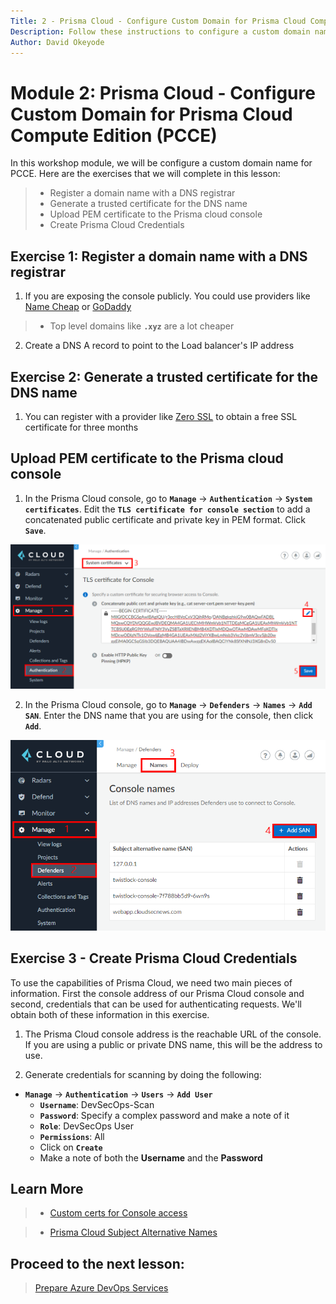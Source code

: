```yaml
---
Title: 2 - Prisma Cloud - Configure Custom Domain for Prisma Cloud Compute Edition (PCCE)
Description: Follow these instructions to configure a custom domain name for Prisma Cloud Compute Edition (PCCE)
Author: David Okeyode
---
```


# Module 2: Prisma Cloud - Configure Custom Domain for Prisma Cloud Compute Edition (PCCE)

In this workshop module, we will be configure a custom domain name for PCCE. Here are the exercises that we will complete in this lesson:

> * Register a domain name with a DNS registrar
> * Generate a trusted certificate for the DNS name
> * Upload PEM certificate to the Prisma cloud console
> * Create Prisma Cloud Credentials

## Exercise 1: Register a domain name with a DNS registrar
1. If you are exposing the console publicly. You could use providers like [Name Cheap](https://www.namecheap.com/) or [GoDaddy](https://uk.godaddy.com/)

> * Top level domains like **`.xyz`** are a lot cheaper 

2. Create a DNS A record to point to the Load balancer's IP address

## Exercise 2: Generate a trusted certificate for the DNS name
1. You can register with a provider like [Zero SSL](https://zerossl.com/) to obtain a free SSL certificate for three months

## Upload PEM certificate to the Prisma cloud console

1. In the Prisma Cloud console, go to **`Manage`** → **`Authentication`** → **`System certificates`**. Edit the **`TLS certificate for console section`** to add a concatenated public certificate and private key in PEM format. Click **`Save`**.

![pcce](../images/2-pcce-console-cert.png)

2. In the Prisma Cloud console, go to **`Manage`** → **`Defenders`** → **`Names`** → **`Add SAN`**. Enter the DNS name that you are using for the console, then click **`Add`**.

![pcce](../images/2-pcce-console-san.png)

## Exercise 3 - Create Prisma Cloud Credentials
To use the capabilities of Prisma Cloud, we need two main pieces of information. First the console address of our Prisma Cloud console and second, credentials that can be used for authenticating requests. We'll obtain both of these information in this exercise.

1. The Prisma Cloud console address is the reachable URL of the console. If you are using a public or private DNS name, this will be the address to use.

2. Generate credentials for scanning by doing the following:
* **`Manage`** → **`Authentication`** → **`Users`** → **`Add User`** 
	* **`Username`**: DevSecOps-Scan
	* **`Password`**: Specify a complex password and make a note of it
	* **`Role`**: DevSecOps User
	* **`Permissions`**: All
	* Click on **`Create`**
	* Make a note of both the **Username** and the **Password**

## Learn More

> * [Custom certs for Console access](https://docs.paloaltonetworks.com/prisma/prisma-cloud/21-04/prisma-cloud-compute-edition-admin/configure/subject_alternative_names.html)

> * [Prisma Cloud Subject Alternative Names](https://docs.paloaltonetworks.com/prisma/prisma-cloud/21-04/prisma-cloud-compute-edition-admin/configure/subject_alternative_names.html)

## Proceed to the next lesson:
> [Prepare Azure DevOps Services](3-pcce-prepare-azdevops-services.md) 
